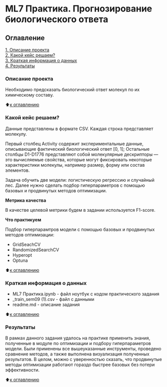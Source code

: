 # ML7 Практика. Прогнозирование биологического ответа

## Оглавление  
[1. Описание проекта]()  
[2. Какой кейс решаем?]()  
[3. Краткая информация о данных]()  
[4. Результаты]() 


### Описание проекта 

Необходимо предсказать биологический ответ молекул по их химическому составу.

:arrow_up:[к оглавлению]()


### Какой кейс решаем?  

Данные представлены в формате CSV.  Каждая строка представляет молекулу. 

Первый столбец Activity содержит экспериментальные данные, описывающие фактический биологический ответ [0, 1]; 
Остальные столбцы D1-D1776 представляют собой молекулярные дескрипторы — это вычисляемые свойства, которые могут фиксировать некоторые характеристики молекулы, например размер, форму или состав элементов.

Задача обучить две модели: логистическую регрессию и случайный лес. Далее нужно сделать подбор гиперпараметров с помощью базовых и продвинутых методов оптимизации.

**Метрика качества**   

В качестве целевой метрики будем в задании используется F1-score.

**Что практикуем**    

Подбор гиперпарамтров модели с помощью базовых и продвинутых методов оптимизации:
* GridSeachCV
* RandomizedSearchCV
* Hyperopt
* Optuna


:arrow_up:[к оглавлению]()


### Краткая информация о данных

* ML7 Практика.ipynb - файл ноутбук с кодом практического задания
* _train_sem09 (1).csv - файл с данными
* readme.md - описание задания

  
:arrow_up:[к оглавлению]()



### Результаты  

В рамках данного задания удалось на практике применить знания, полученные в модуле по оптимизации  и подбору гиперпараметров модели. Были применены все вышеуказанные инструменты, проведено сравнение методов, а также выполнена визуализация полученных результатов. В целом, можно с уверенностью сказать, что продвинутые методы оптимизации работают гораздо быстрее базовых без потери эффективности.

:arrow_up:[к оглавлению]()


